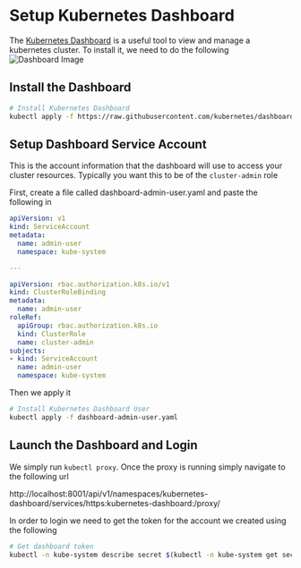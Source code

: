 # Setup Kubernetes Dashboard


The [Kubernetes Dashboard](https://kubernetes.io/docs/tasks/access-application-cluster/web-ui-dashboard/) is a useful tool to view and manage a kubernetes cluster. To install it, we need to do the following
![Dashboard Image](https://d33wubrfki0l68.cloudfront.net/349824f68836152722dab89465835e604719caea/6e0b7/images/docs/ui-dashboard.png)
## Install the Dashboard
```bash
# Install Kubernetes Dashboard
kubectl apply -f https://raw.githubusercontent.com/kubernetes/dashboard/master/aio/deploy/recommended/kubernetes-dashboard.yaml
```

## Setup Dashboard Service Account

This is the account information that the dashboard will use to access your cluster resources. Typically you want this to be of the `cluster-admin` role

First, create a file called dashboard-admin-user.yaml and paste the following in

```yaml
apiVersion: v1
kind: ServiceAccount
metadata:
  name: admin-user
  namespace: kube-system

---

apiVersion: rbac.authorization.k8s.io/v1
kind: ClusterRoleBinding
metadata:
  name: admin-user
roleRef:
  apiGroup: rbac.authorization.k8s.io
  kind: ClusterRole
  name: cluster-admin
subjects:
- kind: ServiceAccount
  name: admin-user
  namespace: kube-system
```

Then we apply it
```bash
# Install Kubernetes Dashboard User
kubectl apply -f dashboard-admin-user.yaml
```

## Launch the Dashboard and Login

We simply run `kubectl proxy`. Once the proxy is running simply navigate to the following url

http://localhost:8001/api/v1/namespaces/kubernetes-dashboard/services/https:kubernetes-dashboard:/proxy/

In order to login we need to get the token for the account we created using the following
```bash
# Get dashboard token
kubectl -n kube-system describe secret $(kubectl -n kube-system get secret | grep admin-user | awk '{print $1}')
```